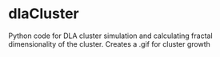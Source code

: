 # dlaCluster
Python code for DLA cluster simulation and calculating fractal dimensionality of the cluster. Creates a .gif for cluster growth
